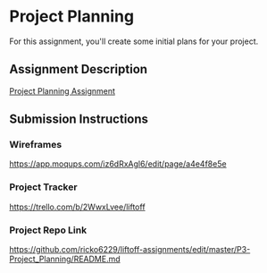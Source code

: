 # Project Planning
For this assignment, you'll create some initial plans for your project.

## Assignment Description
[Project Planning Assignment](https://education.launchcode.org/liftoff/modules/assignments/project-planning)

## Submission Instructions

### Wireframes

https://app.moqups.com/iz6dRxAgl6/edit/page/a4e4f8e5e

### Project Tracker

https://trello.com/b/2WwxLvee/liftoff

### Project Repo Link

https://github.com/ricko6229/liftoff-assignments/edit/master/P3-Project_Planning/README.md
